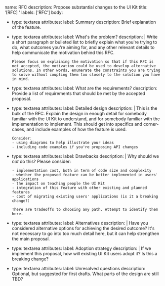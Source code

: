 name: RFC description: Propose substantial changes to the UI Kit title: '[RFC] ' labels: ['RFC'] body:

- type: textarea attributes: label: Summary description: Brief explanation of the feature.

- type: textarea attributes: label: What's the problem? description: | Write a short paragraph or bulleted list to
  briefly explain what you're trying to do, what outcomes you're aiming for, and any other relevant details to help
  communicate the motivation behind this RFC.

      Please focus on explaining the motivation so that if this RFC is not accepted, the motivation could be used to develop alternative solutions. In other words, enumerate the constraints you are trying to solve without coupling them too closely to the solution you have in mind.

- type: textarea attributes: label: What are the requirements? description: Provide a list of requirements that should
  be met by the accepted proposal.

- type: textarea attributes: label: Detailed design description: | This is the bulk of the RFC. Explain the design in
  enough detail for somebody familiar with the UI Kit to understand, and for somebody familiar with the implementation
  to implement. This should get into specifics and corner-cases, and include examples of how the feature is used.

      Consider:
      - using diagrams to help illustrate your ideas
      - including code examples if you're proposing API changes

- type: textarea attributes: label: Drawbacks description: | Why should we _not_ do this? Please consider:

      - implementation cost, both in term of code size and complexity
      - whether the proposed feature can be better implemented in users' applications
      - the impact on teaching people the UI Kit
      - integration of this feature with other existing and planned features
      - cost of migrating existing users' applications (is it a breaking change?)

      There are tradeoffs to choosing any path. Attempt to identify them here.

- type: textarea attributes: label: Alternatives description: | Have you considered alternative options for achieving
  the desired outcome? It's not necessary to go into too much detail here, but it can help strengthen the main proposal.

- type: textarea attributes: label: Adoption strategy description: | If we implement this proposal, how will existing UI
  Kit users adopt it? Is this a breaking change?

- type: textarea attributes: label: Unresolved questions description: Optional, but suggested for first drafts. What
  parts of the design are still TBD?
